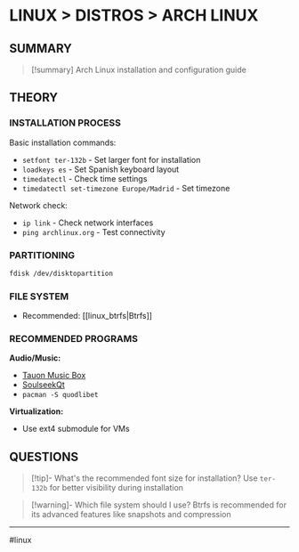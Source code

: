 # LINUX > DISTROS > ARCH LINUX

## SUMMARY
> [!summary]
> Arch Linux installation and configuration guide

## THEORY

### INSTALLATION PROCESS

Basic installation commands:
- `setfont ter-132b` - Set larger font for installation
- `loadkeys es` - Set Spanish keyboard layout
- `timedatectl` - Check time settings
- `timedatectl set-timezone Europe/Madrid` - Set timezone

Network check:
- `ip link` - Check network interfaces
- `ping archlinux.org` - Test connectivity

### PARTITIONING

```bash
fdisk /dev/disktopartition
```

### FILE SYSTEM
- Recommended: [[linux_btrfs|Btrfs]]

### RECOMMENDED PROGRAMS

**Audio/Music:**
- [Tauon Music Box](https://aur.archlinux.org/packages/tauon-music-box)
- [SoulseekQt](https://aur.archlinux.org/packages/soulseekqt)
- `pacman -S quodlibet`

**Virtualization:**
- Use ext4 submodule for VMs

## QUESTIONS

> [!tip]- What's the recommended font size for installation?
> Use `ter-132b` for better visibility during installation

> [!warning]- Which file system should I use?
> Btrfs is recommended for its advanced features like snapshots and compression

- - -
#linux